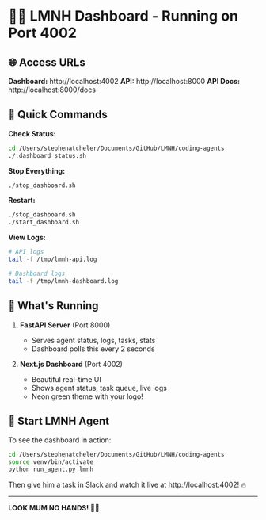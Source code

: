 # 🚴‍♂️ LMNH Dashboard - Running on Port 4002

## 🌐 Access URLs

**Dashboard:** http://localhost:4002
**API:** http://localhost:8000
**API Docs:** http://localhost:8000/docs

## 🎯 Quick Commands

**Check Status:**
```bash
cd /Users/stephenatcheler/Documents/GitHub/LMNH/coding-agents
./.dashboard_status.sh
```

**Stop Everything:**
```bash
./stop_dashboard.sh
```

**Restart:**
```bash
./stop_dashboard.sh
./start_dashboard.sh
```

**View Logs:**
```bash
# API logs
tail -f /tmp/lmnh-api.log

# Dashboard logs
tail -f /tmp/lmnh-dashboard.log
```

## 🚀 What's Running

1. **FastAPI Server** (Port 8000)
   - Serves agent status, logs, tasks, stats
   - Dashboard polls this every 2 seconds

2. **Next.js Dashboard** (Port 4002)
   - Beautiful real-time UI
   - Shows agent status, task queue, live logs
   - Neon green theme with your logo!

## 🤖 Start LMNH Agent

To see the dashboard in action:

```bash
cd /Users/stephenatcheler/Documents/GitHub/LMNH/coding-agents
source venv/bin/activate
python run_agent.py lmnh
```

Then give him a task in Slack and watch it live at http://localhost:4002! 🔥

---

**LOOK MUM NO HANDS! 🚴‍♂️**

